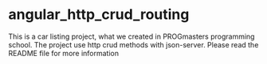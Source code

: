 # angular_http_crud_routing
This is a car listing project, what we created in PROGmasters programming school. The project use http crud methods with json-server. Please read the README file for more information
